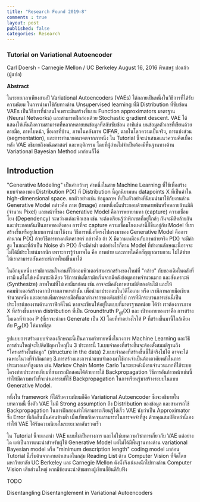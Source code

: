 ```yaml
---
title: "Research Found 2019-8"
comments : true
layout: post
published: false
categories: Research
---
```


### Tutorial on Variational Autoencoder

Carl Doersh - Carnegie Mellon / UC Berkeley
August 16, 2016
พีรเชษฐ ปอแก้ว (ผู้แปล)

**Abstract**

ในระยะเวลาเพียงสามปี Variational Autoencoders (VAEs) ได้กลายเป็นหนึ่งในวิธีการที่ได้รับความนิยม ในการนำมาใช้กับทางด้าน Unsupervised learning ที่มี Distribution ที่ซับซ้อน VAEs เป็นวิธีการที่น่าสนใจเพราะมันสร้างขึ้นบน Function approximators มาตรฐาน (Neural Networks) และสามารถฝึกสอนด้วย Stochastic gradient descent. VAE ได้แสดงให้เห็นถึงความสามารถที่หลากหลายบนข้อมูลที่สลับซับซ้อน อาทิเช่น บนข้อมูลตัวเลขที่เขียนด้วยลายมือ, ภาพใบหน้า, ชื่อเลขที่บ้าน, ภาพในคลังภาพ CIFAR, ฉากในโลกความเป็นจริง, การแบ่งส่วน (segmentation), และการทำนายอนาคตจากภาพนิ่ง ใน Tutorial นี้จะนำเสนอแนวความคิดเบื้องหลัง VAE อธิบายถึงคณิตศาสตร์ และพฤติกรรม โดยที่ผู้อ่านไม่จำเป็นต้องมีพื้นฐานทางด้าน Variational Bayesian Method มาก่อนก็ได้

## Introduction

"Generative Modeling" เป็นคำกว้างๆ คำหนึ่งในสาย Machine Learning ที่ใช้เพื่อสร้างแบบจำลองของ Distribution P(X) ที่ Distribution นี้ถูกนิยามบน datapoints X ที่เป็นค่าใน high-dimensional space. ยกตัวอย่างเช่น ข้อมูลภาพ ที่เป็นตัวอย่างที่นิยมนำมาใช้กับงานด้าน Generative Model กล่าวคือ ภาพ (Image) ภาพหนึ่งนั้นประกอบด้วยหลายพันหรือหลายล้านมิติ (จำนวน Pixel) และหน้าที่ของ Generative Model คือการพยายามหา (capture) ความเชื่อมโยง (Dependency) ระหว่างแต่ละพิกเซล เช่น จะต้องเรียนรู้ว่าพิกเซลที่อยู่ใกล้ๆ กันจะมีสีคล้ายกันและประกอบกันเป็นภาพของสิ่งของ การที่จะ capture ความเชื่อมโยงเหล่านี้ก็ขึ้นอยู่กับ Model ที่เราสร้างขึ้นหรือรูปแบบการนำมาใช้งาน วิธีการหนึ่งที่ตรงไปตรงมาของ Generative Model คือการคำนวณ P(X) ด้วยวิธีการทางคณิตศาสตร์ กล่าวคือ ถ้า X มีความเหมือนกับภาพถ่ายจริง P(X) จะมีค่าสูง ในขณะที่ถ้าเป็น Noise ตัว P(X) ก็จะมีค่าต่ำ แต่อย่างไรก็ตาม Model ที่ทำงานลักษณะนี้อาจจะไม่ได้มีประโยชน์มากนัก เพราะการรู้ว่าภาพใด คือ ภาพถ่าย และภาพใดคือสัญญาณรบกวน ไม่ได้ช่วยให้เราสามารถสังเคราะห์ภาพใหม่ขึ้นมาได้

ในอีกมุมหนึ่ง เรามักจะสนใจงานที่ให้คอมพิวเตอร์สามารถสร้างของใหม่ที่ "คล้าย" กับของเดิมในคลังที่เรามี แต่ไม่ใช่เหมือนซะทีเดียว วิธีการเช่นนี้เรามักเริ่มจากมีคลังข้อมูลภาพจำนวนมาก และสังเคราะห์ (Synthesize) ภาพใหม่ที่ไม่เคยมีมาก่อน เช่น อาจจะมีคลังภาพสามมิติของต้นไม้ และให้คอมพิวเตอร์สร้างฉากป่าจากภาพเหล่านั้น เพื่อนำมาประกอบในวิดีโอเกม หรือ เรามีภาพลายมือเขียนจำนวนหนึ่ง และอยากเพิ่มภาพลายมือที่แตกต่างจากของเดิมเข้าไป การที่มีกระบวนการเช่นนี้เป็นประโยชน์ของงานด้านกราฟิกดีไซน์ หากจะเขียนให้อยู่ในแบบที่มาตรฐานหน่อย ได้ว่า เราต้องการภาพ X ที่สร้างขึ้นมาจาก distribution ที่เป็น Groundtruth P<sub>gt</sub>(X) และ เป้าหมายของเราคือ การสร้างโมเดลที่จำลอง P (ที่เราจะนำมา Generate เป็น X) โดยที่ทำอย่างไรให้ P ที่สร้างขึ้นมานี้ใกล้เคียงกับ P<sub>gt</sub>(X) ให้มากที่สุด

รูปแบบการสร้างแบบจำลองลักษณะนี้เป็นความท้าทายหนึ่งในวงการ Machine Learning และวิธีการส่วนใหญ่จะไปติดปัญหาใหญ่ใน 3 ประการนี้ 1.แบบจำลองที่สร้างขึ้นจะต้องตั้งสมมติฐานถึง "โครงสร้างในข้อมูล" (structure in the data) 2.แบบจำลองที่สร้างขึ้นนี้ใช้จริงไม่ได้ อาจจะได้เฉพาะในวงที่จำกัดมากๆ 3.การสร้างและการนำแบบจำลองมาใช้งานจำเป็นต้องอาศัยพลังในการประมวลผลที่สูงมาก เช่น Markov Chain Monte Carlo ในระยะหลังมีงานจำนวนมากที่ใช้ระบบโครงข่ายประสาทเทียมที่สามารถฝึกสอนได้ด้วยการใช้ Backpropagation วิธีการอันก้าวหน้าเช่นนี้ทำให้มีความหวังที่จะนำเอาระบที่ใช้ Backpropagation ในการเรียนรู้มาสร้างระบบในแบบ Generative Model.

หนึ่งใน framework ที่ได้รับความนิยมก็คือ Variational Autoencoder ซึ่งจะอธิบายในบทความนี้ ซึ่งตัว VAE ไม่มี Strong assumption ถึง Distribution ของข้อมูล และสามารถใช้ Backpropagation ในการฝึกสอนทำให้สามารถเรียนรู้ได้เร็ว VAE นับว่าเป็น Approximator ซึ่ง Error ที่เกิดขึ้นนั้นค่อนข้างต่ำ เมื่อเทียบกับความสามารถในการจดจำที่สูง ด้วยคุณสมบัติเหล่านี้เองทำให้ VAE ได้รับความนิยมในระยะเวลาอันรวดเร็ว

ใน Tutorial นี้จะแนะนำ VAE แบบไม่เป็นทางการ และไม่ใช่บทความวิชาการเกี่ยวกับ VAE แต่อย่างใด แต่เป็นการแนะนำสำหรับผู้ใช้ Generative Model แต่ไม่ได้มีพื้นฐานทางด้าน variational Bayesian model หรือ "minimum description length" coding model มาก่อน Tutorial นี้เริ่มต้นจากงานนำเสนอในกลุ่ม Reading List ด้าน Computer Vision ที่จัดโดยมหาวิทยาลัย UC Berkeley และ Carnegie Mellon ดังนั้งจึงเน้นหนักไปทางด้าน Computer Vision เสียส่วนใหญ่ หากมีข้อแนะนำติชมทางผู้เขียนก็ยินดีรับฟัง




TODO

Disentangling Disentanglement in Variational Autoencoders
